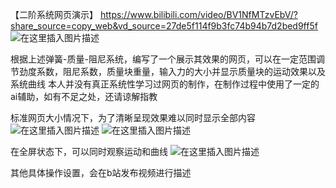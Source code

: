 ﻿【二阶系统网页演示】 https://www.bilibili.com/video/BV1NfMTzvEbV/?share_source=copy_web&vd_source=27de5f114f9b3fc74b94b7d2bed9ff5f
​![在这里插入图片描述](https://i-blog.csdnimg.cn/direct/1b6a4d31274a4341a688584bd8558559.png#pic_center)



根据上述弹簧-质量-阻尼系统，编写了一个展示其效果的网页，可以在一定范围调节劲度系数，阻尼系数，质量块重量，输入力的大小并显示质量块的运动效果以及系统曲线
本人并没有真正系统性学习过网页的制作，在制作过程中使用了一定的ai辅助，如有不足之处，还请谅解指教

标准网页大小情况下，为了清晰呈现效果难以同时显示全部内容
![在这里插入图片描述](https://i-blog.csdnimg.cn/direct/ed7f6aae83874c5ea7822fa6c5f453a3.png#pic_center)
![在这里插入图片描述](https://i-blog.csdnimg.cn/direct/f02bd6735db94a1487f1c52befc0d532.png#pic_center)

在全屏状态下，可以同时观察运动和曲线
![在这里插入图片描述](https://i-blog.csdnimg.cn/direct/0aa4a73c816c4816b36204b0e4c40b35.png#pic_center)




其他具体操作设置，会在b站发布视频进行描述

​

